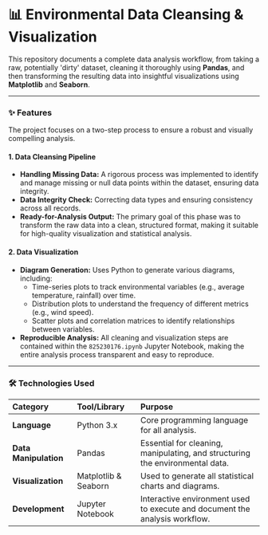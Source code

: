 # 📊 Environmental Data Cleansing & Visualization

This repository documents a complete data analysis workflow, from taking a raw, potentially 'dirty' dataset, cleaning it thoroughly using **Pandas**, and then transforming the resulting data into insightful visualizations using **Matplotlib** and **Seaborn**.

---

### ✨ Features

The project focuses on a two-step process to ensure a robust and visually compelling analysis.

#### **1. Data Cleansing Pipeline**

* **Handling Missing Data:** A rigorous process was implemented to identify and manage missing or null data points within the dataset, ensuring data integrity.
* **Data Integrity Check:** Correcting data types and ensuring consistency across all records.
* **Ready-for-Analysis Output:** The primary goal of this phase was to transform the raw data into a clean, structured format, making it suitable for high-quality visualization and statistical analysis.

#### **2. Data Visualization**

* **Diagram Generation:** Uses Python to generate various diagrams, including:
    * Time-series plots to track environmental variables (e.g., average temperature, rainfall) over time.
    * Distribution plots to understand the frequency of different metrics (e.g., wind speed).
    * Scatter plots and correlation matrices to identify relationships between variables.
* **Reproducible Analysis:** All cleaning and visualization steps are contained within the `825230176.ipynb` Jupyter Notebook, making the entire analysis process transparent and easy to reproduce.

---

### 🛠️ Technologies Used

| Category | Tool/Library | Purpose |
| :--- | :--- | :--- |
| **Language** | Python 3.x | Core programming language for all analysis. |
| **Data Manipulation** | Pandas | Essential for cleaning, manipulating, and structuring the environmental data. |
| **Visualization** | Matplotlib & Seaborn | Used to generate all statistical charts and diagrams. |
| **Development** | Jupyter Notebook | Interactive environment used to execute and document the analysis workflow. |
